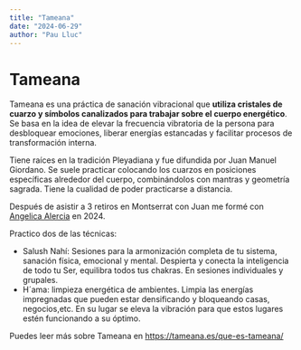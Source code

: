 ```yaml
---
title: "Tameana"
date: "2024-06-29"
author: "Pau Lluc"
---
```

# Tameana

Tameana es una práctica de sanación vibracional que **utiliza cristales de cuarzo y símbolos canalizados para trabajar sobre el cuerpo energético**. Se basa en la idea de elevar la frecuencia vibratoria de la persona para desbloquear emociones, liberar energías estancadas y facilitar procesos de transformación interna.

Tiene raíces en la tradición Pleyadiana y fue difundida por Juan Manuel Giordano. Se suele practicar colocando los cuarzos en posiciones específicas alrededor del cuerpo, combinándolos con mantras y geometría sagrada. Tiene la cualidad de poder practicarse a distancia.

Después de asistir a 3 retiros en Montserrat con Juan me formé con [Angelica Alercia](https://www.instagram.com/angelica.alercia.ser/) en 2024.

Practico dos de las técnicas:
- Salush Nahí: Sesiones para la armonización completa de tu sistema, sanación física, emocional y mental. Despierta y conecta la inteligencia de todo tu Ser, equilibra todos tus chakras. En sesiones individuales y grupales.
- H´ama: limpieza energética de ambientes. Limpia las energías impregnadas que pueden estar densificando y bloqueando casas, negocios,etc. En su lugar se eleva la vibración para que estos lugares estén funcionando a su óptimo.

Puedes leer más sobre Tameana en https://tameana.es/que-es-tameana/
